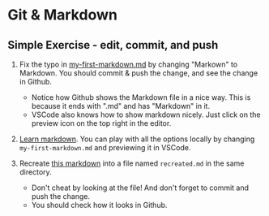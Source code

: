 # Git & Markdown

## Simple Exercise - edit, commit, and push

1. Fix the typo in [my-first-markdown.md](/modules/04-Git-and-Markdown/praxis/my-first-markdown.md)
   by changing "Markown" to Markdown. You should commit & push the change, and see the change in Github.

   * Notice how Github shows the Markdown file in a nice way. This is because it ends with ".md" and has "Markdown" in it.
   * VSCode also knows how to show markdown nicely. Just click on the preview icon on the top right in the editor.

1. [Learn markdown](https://guides.github.com/features/mastering-markdown/).
   You can play with all the options locally by changing `my-first-markdown.md` and previewing it in VSCode.
1. Recreate [this markdown](/modules/04-Git-and-Markdown/praxis/recreate-this.md)
   into a file named `recreated.md` in the same directory.

   * Don't cheat by looking at the file! And don't forget to commit and push the change.
   * You should check how it looks in Github.
